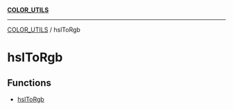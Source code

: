 [**COLOR_UTILS**](../README.md)

***

[COLOR_UTILS](../README.md) / hslToRgb

# hslToRgb

## Functions

- [hslToRgb](functions/hslToRgb.md)
